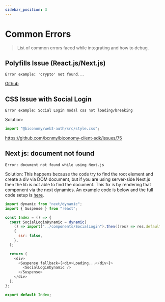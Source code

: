 ```yaml
---
sidebar_position: 3
---
```


# Common Errors

> List of common errors faced while integrating and how to debug.

## Polyfills Issue (React.js/Next.js)

`Error example: 'crypto' not found...`

[Github](https://github.com/bcnmy/biconomy-client-sdk/issues/87)

## CSS Issue with Social Login

`Error example: Social Login modal css not loading/breaking`

Solution:

```js
import "@biconomy/web3-auth/src/style.css";
```

https://github.com/bcnmy/biconomy-client-sdk/issues/75

## Next js: document not found

`Error: document not found while using Next.js`

Solution: This happens because the code try to find the root element and create a div via DOM document, but if you are using server-side Next.js then the lib is not able to find the document. This fix is by rendering that component via the next dynamics. An example code is below and the full code setup is [here](https://github.com/bcnmy/sdk-examples/tree/master/nextjs-biconomy-web3Auth).

```js
import dynamic from "next/dynamic";
import { Suspense } from "react";

const Index = () => {
  const SocialLoginDynamic = dynamic(
    () => import("../components/SocialLogin").then((res) => res.default),
    {
      ssr: false,
    },
  );

  return (
    <div>
      <Suspense fallback={<div>Loading...</div>}>
        <SocialLoginDynamic />
      </Suspense>
    </div>
  );
};

export default Index;
```
